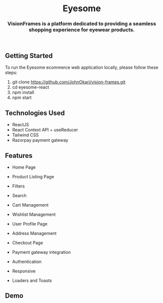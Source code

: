 # <h1 align="center"> Eyesome </h1>
<h3 align="center">VisionFrames is a platform dedicated to providing a seamless shopping experience for eyewear products.</h3>
<br/>

## Getting Started

To run the Eyesome ecommerce web application locally, please follow these steps:

1. git clone https://github.com/JohnOkari/vision-frames.git
2. cd eyesome-react
3. npm install
4. npm start

## Technologies Used

- ReactJS
- React Context API + useReducer
- Tailwind CSS
- Razorpay payment gateway

## Features

- Home Page

- Product Listing Page

- Filters
- Search

- Cart Management

- Wishlist Management

- User Profile Page
- Address Management

- Checkout Page
- Payment gateway integration

- Authentication

- Responsive

- Loaders and Toasts

## Demo


